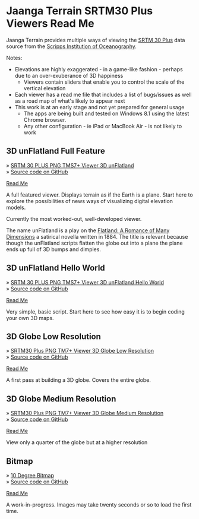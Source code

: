 Jaanga Terrain SRTM30 Plus  Viewers Read Me
===

<span style=display:none; >[View as web page]( http://jaanga.github.io/terrain-srtm30-plus-viewers/terrain-srtm30-plus-viewers.html "view the files as apps." ) <input value="<< You are here" size=15 style="font:bold 11pt monospace;border-width:0;" ></span>  

Jaanga Terrain provides multiple ways of viewing the [SRTM 30 Plus]( http://jaanga.github.io/terrain-srtm30-plus-r2/terrain-srtm30-plus.html ) data source from
the [Scripps Institution of Oceanography]( https://scripps.ucsd.edu/ ).

Notes: 

* Elevations are highly exaggerated - in a game-like fashion - perhaps due to an over-exuberance of 3D happiness
	* Viewers contain sliders that enable you to control the scale of the vertical elevation
* Each viewer has a read me file that includes a list of bugs/issues as well as a road map of what's likely to appear next
* This work is at an early stage and not yet prepared for general usage
	* The apps are being built and tested on Windows 8.1 using the latest Chrome browser.
	* Any other configuration - ie iPad or MacBook Air - is not likely to work 


## 3D unFlatland Full Feature

&raquo; [SRTM 30 PLUS PNG TMS7+ Viewer 3D unFlatland]( http://jaanga.github.io/terrain-srtm30-plus-viewers/png-tms7-viewer-3d-unflatland-features/latest/index.html )  
&raquo; [Source code on GitHub]( https://github.com/jaanga/terrain-srtm30-plus-viewers/tree/gh-pages/png-tms7-viewer-3d-unflatland-features )

[Read Me]( #http://jaanga.github.io/terrain-srtm30-plus-viewers/terrain-srtm30-plus-viewers.html#./png-tms7-viewer-3d-unflatland-features/readme.md# )

A full featured viewer. Displays terrain as if the Earth is a plane. Start here to explore the possibilities of news ways of visualizing digital elevation models.

Currently the most worked-out, well-developed viewer.

The name unFlatland is a play on the [Flatland: A Romance of Many Dimensions]( http://en.wikipedia.org/wiki/Flatland ) a satirical novella written in 1884. 
The title is relevant because though the unFlatland scripts flatten the globe out into a plane the plane ends up full of 3D bumps and dimples. 

## 3D unFlatland Hello World

&raquo; [SRTM 30 PLUS PNG TMS7+ Viewer 3D  unFlatland Hello World]( http://jaanga.github.io/terrain-srtm30-plus-viewers/png-tms7-viewer-3d-unflatland-hello-world/r1/png-tms7-viewer-3d-unflatland-hello-world.html )  
&raquo; [Source code on GitHub]( https://github.com/jaanga/terrain-srtm30-plus-viewers/blob/gh-pages/png-tms7-viewer-3d-unflatland-hello-world/ )

[Read Me]( #http://jaanga.github.io/terrain-srtm30-plus-viewers/terrain-srtm30-plus-viewers.html#./png-tms7-viewer-3d-unflatland-hello-world/readme.md# )

Very simple, basic script. Start here to see how easy it is to begin coding your own 3D maps.


## 3D Globe Low Resolution

&raquo; [SRTM30 Plus PNG TM7+ Viewer 3D Globe Low Resolution]( http://jaanga.github.io/terrain-srtm30-plus-viewers/png-tms7-viewer-3d-globe-low/latest/index.html )  
&raquo; [Source code on GitHub]( https://github.com/jaanga/terrain-srtm30-plus-viewers/tree/gh-pages/png-tms7-viewer-3d-globe-low/ )

[Read Me]( #http://jaanga.github.io/terrain-srtm30-plus-viewers/terrain-srtm30-plus-viewers.html#./png-tms7-viewer-3d-globe-low/readme.md# )

A first pass at building a 3D globe. Covers the entire globe.


## 3D Globe Medium Resolution

&raquo; [SRTM30 Plus PNG TM7+ Viewer 3D Globe Medium Resolution]( http://jaanga.github.io/terrain-srtm30-plus-viewers/png-tms7-viewer-3d-globe-medium/latest/index.html )  
&raquo; [Source code on GitHub]( https://github.com/jaanga/terrain-srtm30-plus-viewers/tree/gh-pages/png-tms7-viewer-3d-globe-medium/  )

[Read Me]( #http://jaanga.github.io/terrain-srtm30-plus-viewers/terrain-srtm30-plus-viewers.html#./png-tms7-viewer-3d-globe-medium/readme.md# )

View only a quarter of the globe but at a higher resolution


## Bitmap

&raquo; [10 Degree Bitmap]( http://jaanga.github.io/terrain-srtm30-plus-viewers/png-10degree-viewer-bitmap/r1/template-png-10degree-viewer-bitmap.html )  
&raquo; [Source code on GitHub]( https://github.com/jaanga/terrain-srtm30-plus-viewers/tree/gh-pages/png-1degree-viewer-bitmap )

[Read Me]( #http://jaanga.github.io/terrain-srtm30-plus-viewers/terrain-srtm30-plus-viewers.html#./png-1degree-viewer-bitmap/readme.md# )

A work-in-progress. Images may take twenty seconds or so to load the first time.












